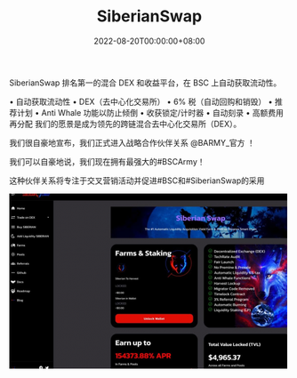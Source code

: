 ﻿---
title: "SiberianSwap"
description: "BSC 上的 Next Evolution 混合 DEX 和收益平台。"
date: 2022-08-20T00:00:00+08:00
lastmod: 2022-08-20T00:00:00+08:00
draft: false
authors: ["boogArno"]
featuredImage: "siberianswap.png"
tags: ["DeFi","SiberianSwap"]
categories: ["nfts"]
nfts: ["DeFi"]
blockchain: "BSC"
website: "https://siberianswap.finance/"
twitter: "https://twitter.com/SiberianSwap"
discord: ""
telegram: "https://t.me/siberianswap"
github: "https://github.com/SiberianSwap-Finance"
youtube: ""
twitch: ""
facebook: ""
instagram: ""
reddit: "https://www.reddit.com/r/SiberianSwap/"
medium: "https://siberianswap.medium.com/"
steam: ""
gitbook: ""
googleplay: ""
appstore: ""
status: "Live"
weight: 
lightgallery: true
toc: true
pinned: false
recommend: false
recommend1: false
---
SiberianSwap 排名第一的混合 DEX 和收益平台，在 BSC 上自动获取流动性。

• 自动获取流动性
• DEX（去中心化交易所）
• 6% 税（自动回购和销毁）
• 推荐计划
• Anti Whale 功能以防止倾倒
• 收获锁定/计时器
• 自动刻录
• 高额费用再分配
我们的愿景是成为领先的跨链混合去中心化交易所（DEX）。

我们很自豪地宣布，我们正式进入战略合作伙伴关系
@BARMY_官方
！

我们可以自豪地说，我们现在拥有最强大的#BSCArmy！

这种伙伴关系将专注于交叉营销活动并促进#BSC和#SiberianSwap的采用

![siberianswap-dapp-defi-bsc-image1-500x315_04b2f1d997f9c433a62ae92d7cb2ef39](siberianswap-dapp-defi-bsc-image1-500x315_04b2f1d997f9c433a62ae92d7cb2ef39.png)

